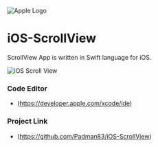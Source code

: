 ![Apple Logo](https://user-images.githubusercontent.com/45048950/73131198-bca1e580-4041-11ea-8f8d-ebfd844f0e64.png) 

# iOS-ScrollView
ScrollView App is written in Swift language for iOS.

![iOS Scroll View](https://user-images.githubusercontent.com/45048950/74952813-c13c9c80-543b-11ea-908c-55812cd84247.gif)

### Code Editor

* (https://developer.apple.com/xcode/ide)

### Project Link

* (https://github.com/Padman83/iOS-ScrollView)
